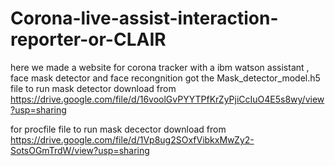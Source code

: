 # Corona-live-assist-interaction-reporter-or-CLAIR
here we made a website for corona tracker with a ibm watson assistant , face mask detector and face recongnition
got the Mask_detector_model.h5 file to run mask detector download from https://drive.google.com/file/d/16voolGvPYYTPfKrZyPjiCcIuO4E5s8wy/view?usp=sharing

for procfile file to run mask decector download from https://drive.google.com/file/d/1Vp8ug2SOxfVibkxMwZy2-SotsOGmTrdW/view?usp=sharing
